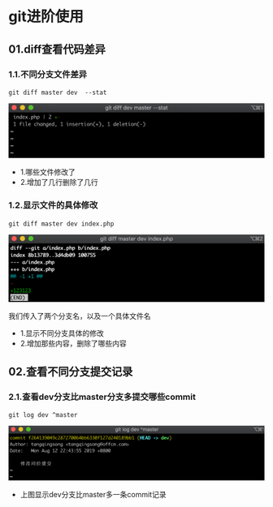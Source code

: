 # git进阶使用

## 01.diff查看代码差异

### 1.1.不同分支文件差异

```shell
git diff master dev  --stat
```

![fail](img/5.1.png)

- 1.哪些文件修改了
- 2.增加了几行删除了几行

### 1.2.显示文件的具体修改

```shell
git diff master dev index.php
```

![fail](img/5.2.png)

我们传入了两个分支名，以及一个具体文件名

- 1.显示不同分支具体的修改
- 2.增加那些内容，删除了哪些内容



## 02.查看不同分支提交记录

### 2.1.查看dev分支比master分支多提交哪些commit

```shell
git log dev ^master
```

![fail](img/5.3.png)

- 上图显示dev分支比master多一条commit记录